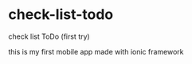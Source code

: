# check-list-todo
check list ToDo (first try)

this is my first mobile app made with ionic framework
